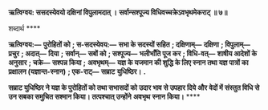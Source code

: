 **ऋत्विग्वय: ससदस्येवयो दक्षिनां विपुलामदात् ।** **सर्वान्सश्पूज्य विधिवच्चक्रेऽवभृथमेकराट् ॥ ७॥** 

शब्दार्थ **** 

**ऋत्विग्वय:—** **पुरोहितों को** **; स-सदस्येवय:—** **सभा के सदस्यों सहित** **; दक्षिणाम्—** **दक्षिणा** **; विपुलाम्—** **प्रचुर** **; अदात्—** **दिया** **;** **सर्वान्—** **सबों को** **; सश्पूज्य—** **भलीभाँति पूज कर** **; विधि-वत्—** **शाषीय आदेशों के अनुसार** **; चक्रे—** **सश्पन्न किया** **;** **अवभृथम्—** **यज्ञ के यजमान की शुद्धि के लिए स्नान तथा यज्ञ पात्रों का प्रक्षालन (यज्ञान्त-स्नान)** **; एक-राट्—** **सम्राट** **युधिष्ठिर।** **.** 

**सम्राट युधिष्ठिर ने यज्ञ के पुरोहितों को तथा सभासदों को उदार भाव से उपहार दिये और** **वेदों में संस्तुत विधि से उन सबका समुचित सश्मान किया। तत्पश्चात् उन्होंने** **अवभृथ** **स्नान** **किया।** **** 